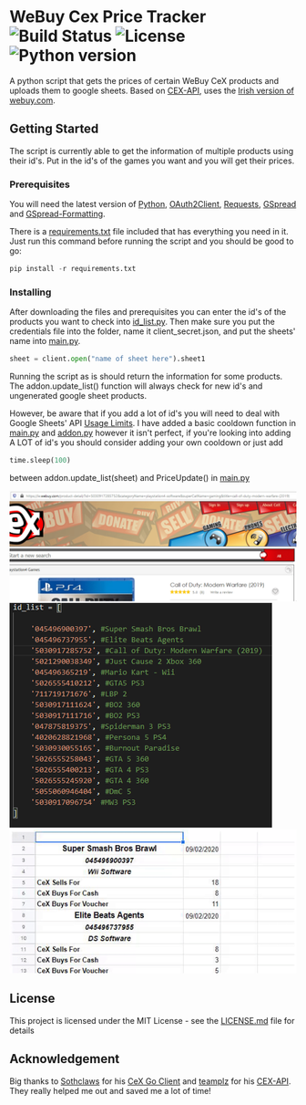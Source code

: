 # WeBuy Cex Price Tracker ![Build Status](https://img.shields.io/badge/build-passing-brightgreen) ![License](https://img.shields.io/badge/license-MIT-red) ![Python version](https://img.shields.io/badge/Python-latest-blue)

A python script that gets the prices of certain WeBuy CeX products and uploads them to google sheets. Based on [CEX-API](https://github.com/teamplz/CEX-API), uses the [Irish version of webuy.com](https://ie.webuy.com/).

## Getting Started

The script is currently able to get the information of multiple products using their id's. Put in the id's of the games you want and you will get their prices.

### Prerequisites

You will need the latest version of [Python](https://www.python.org/downloads/), [OAuth2Client](https://oauth2client.readthedocs.io/en/latest/#supported-python-versions), [Requests](https://pypi.org/project/requests/), 
[GSpread](https://pypi.org/project/gspread/) and [GSpread-Formatting](https://pypi.org/project/gspread-formatting/).

There is a [requirements.txt](requirements.txt) file included that has everything you need in it. Just run this command before running the script and you should be good to go:

```python
pip install -r requirements.txt
```

### Installing

After downloading the files and prerequisites you can enter the id's of the products you want to check into [id_list.py](id_list.py).  Then make sure you put the credentials file into the folder, name it client_secret.json, and put the sheets' name into [main.py](main.py).

```python
sheet = client.open("name of sheet here").sheet1
```

Running the script as is should return the information for some products. The addon.update_list() function will always check for new id's and ungenerated google sheet products.

However, be aware that if you add a lot of id's you will need to deal with Google Sheets' API [Usage Limits](https://developers.google.com/sheets/api/limits). I have added a basic cooldown function in [main.py](main.py) and [addon.py](addon.py) however it isn't perfect, if you're looking into adding A LOT of id's you should consider adding your own cooldown or just add

```python
time.sleep(100)
```

between addon.update_list(sheet) and PriceUpdate() in [main.py](main.py)

![Getting the id](captures/getting_id.gif)
![The id's](captures/id_list.png)
![Final result](captures/sheet.gif)

## License

This project is licensed under the MIT License - see the [LICENSE.md](LICENSE.md) file for details

## Acknowledgement

Big thanks to [Sothclaws](https://github.com/Southclaws) for his [CeX Go Client](https://github.com/Southclaws/go-cex) and [teamplz](https://github.com/teamplz) for his [CEX-API](https://github.com/teamplz/CEX-API). They really helped me out and saved me a lot of time!
